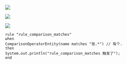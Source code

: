![](https://youpaiyun.zongqilive.cn/image/20200511155358.png)

![](https://youpaiyun.zongqilive.cn/image/20200511155405.png)



![](https://youpaiyun.zongqilive.cn/image/20200511155417.png)



```
rule "rule_comparison_matches"
when
ComparisonOperatorEntity(name matches "张.*") // 有个.
then
System.out.println("rule_comparison_matches 触发了");
end
```

